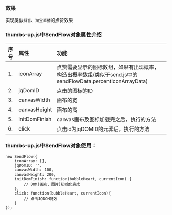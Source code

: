 ### 效果
实现类似`抖音`、`淘宝直播`的点赞效果

### thumbs-up.js中SendFlow对象属性介绍

|序号|属性|功能|
|:--|:--|:--|
|1.|iconArray|点赞需要显示的图标数组，如果有出现概率，构造出概率数组(类似于send.js中的sendFlowData.percentIconArrayData)|
|2.|jqDomID|点击的图标的ID|
|3.|canvasWidth|画布的宽|
|4.|canvasHeight|画布的高|
|5.|initDomFinish|canvas画布及图标加载完之后，执行的方法|
|6.|click|点击id为jqDOMID的元素后，执行的方法|

### thumbs-up.js中SendFlow对象使用：

```
new SendFlow({
    iconArray: [],
    jqDomID: '',
    canvasWidth: 100,
    canvasHeight: 200,
    initDomFinish: function(bubbleHeart, currentIcon) { 
        // DOM(画布、图片)初始化完成
    },
    click: function(bubbleHeart, currentIcon){
        // 点击JQDOM特效
    }
});

```